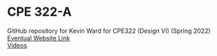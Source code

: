 # CPE 322-A
GitHub repository for Kevin Ward for CPE322 (Design VI) (Spring 2022)  
[Eventual Website Link](https://sites.google.com/stevens.edu/kevin-ward-sit/home?authuser=2)  
[Videos](https://www.youtube.com/channel/UC7PvEplie1KBvs2mmjOjuHg)  
